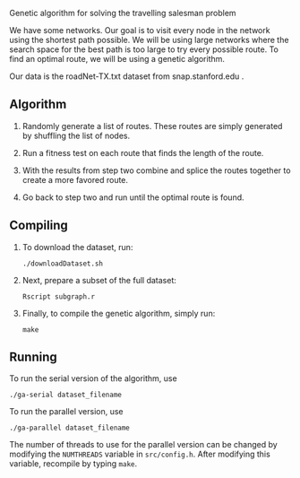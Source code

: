 Genetic algorithm for solving the travelling salesman problem

We have some networks. Our goal is to visit every node in the network using the
shortest path possible. We will be using large networks where the search space
for the best path is too large to try every possible route. To find an optimal
route, we will be using a genetic algorithm.

Our data is the roadNet-TX.txt dataset from snap.stanford.edu .

Algorithm
---------

1.	Randomly generate a list of routes. These routes are simply generated by
	shuffling the list of nodes.

2.	Run a fitness test on each route that finds the length of the route.

3.	With the results from step two combine and splice the routes together to
	create a more favored route.

4.	Go back to step two and run until the optimal route is found.

Compiling
---------

1.	To download the dataset, run:
	
	```
	./downloadDataset.sh
	```

2.	Next, prepare a subset of the full dataset:

	```
	Rscript subgraph.r
	```
	
3.	Finally, to compile the genetic algorithm, simply run:

	```
	make
	```

Running
-------

To run the serial version of the algorithm, use

```
./ga-serial dataset_filename
```

To run the parallel version, use

```
./ga-parallel dataset_filename
```

The number of threads to use for the parallel version can be changed by modifying the `NUMTHREADS` variable in `src/config.h`. After modifying this variable, recompile by typing `make`.
